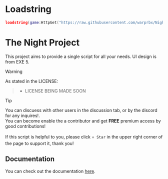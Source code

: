 <p align="center">
</p>


# Loadstring

```lua
loadstring(game:HttpGet("https://raw.githubusercontent.com/warprbx/NightRewrite/refs/heads/main/Night/Loader.luau"))()
```

# The Night Project

This project aims to provide a single script for all your needs. UI design is from EXE 5.

> [!WARNING]
> As stated in the LICENSE:

> - LICENSE BEING MADE SOON

> [!TIP]
> You can discuess with other users  in the discussion tab, or by the discord for any inquires!.<br />
> You can become enable the a contributor and get **FREE** premium access by good contributions!<br /><br />
> If this script is helpful to you, please click `⭐ Star` in the upper right corner of the page to support it, thank you!

## Documentation
You can check out the documentation [here](docs.md).
